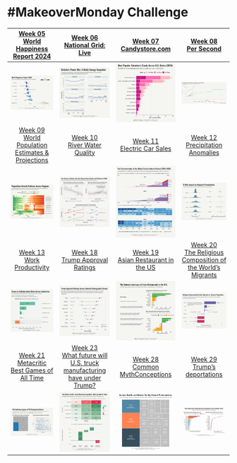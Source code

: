 # #MakeoverMonday Challenge

| [Week 05<br>World Happiness Report 2024](https://github.com/poncest/MakeoverMonday/tree/master/2025/Week_05) | [Week 06<br>National Grid: Live](https://github.com/poncest/MakeoverMonday/tree/master/2025/Week_06) | [Week 07<br> Candystore.com](https://github.com/poncest/MakeoverMonday/tree/master/2025/Week_07) | [Week 08](https://github.com/poncest/MakeoverMonday/tree/master/2025/Week_08)[<br>](https://github.com/poncest/MakeoverMonday/tree/master/2025/Week_07)[Per Second](https://github.com/poncest/MakeoverMonday/tree/master/2025/Week_08) |
|:-----------:|:-----------:|:-----------:|:-----------:|
| ![](Week_05/2025_05.png "week 05") | ![](Week_06/2025_06.png "week 06") | ![](Week_07/2025_07.png "week 07") | ![](Week_08/2025_08.gif "week 08") |
| [Week 09<br>World Population Estimates & Projections](https://github.com/poncest/MakeoverMonday/tree/master/2025/Week_09) | [Week 10<br>River Water Quality](https://github.com/poncest/MakeoverMonday/tree/master/2025/Week_10) | [Week 11<br>Electric Car Sales](https://github.com/poncest/MakeoverMonday/tree/master/2025/Week_11) | [Week 12<br>Precipitation Anomalies](https://github.com/poncest/MakeoverMonday/tree/master/2025/Week_12) |
| ![](Week_09/2025_09.png "week 09") | ![](Week_10/2025_10.png "week 10") | ![](Week_11/2025_11.png "week 11") | ![](Week_12/2025_12.png "week 12") |
| [Week 13<br>Work Productivity](https://github.com/poncest/MakeoverMonday/tree/master/2025/Week_13) | [Week 18<br>Trump Approval Ratings](https://github.com/poncest/MakeoverMonday/tree/master/2025/Week_18) | [Week 19<br>Asian Restaurant in the US](https://github.com/poncest/MakeoverMonday/tree/master/2025/Week_19) | [Week 20<br>The Religious Composition of the World’s Migrants](https://github.com/poncest/MakeoverMonday/tree/master/2025/Week_20) |
| ![](Week_13/2025_13.png "week 13") | ![](Week_18/2025_18.png "week 18") | ![](Week_19/2025_19.png "week 19") | ![]()![](Week_20/2025_20.png "week 20") |
| [Week 21<br>Metacritic Best Games of All Time](https://github.com/poncest/MakeoverMonday/tree/master/2025/Week_21) | [Week 23<br>What future will U.S. truck manufacturing have under Trump?](https://github.com/poncest/MakeoverMonday/tree/master/2025/Week_23) | [Week 28<br>Common MythConceptions](https://github.com/poncest/MakeoverMonday/tree/master/2025/Week_28) | [Week 29<br>Trump’s deportations](https://github.com/poncest/MakeoverMonday/tree/master/2025/Week_29) |
| ![](Week_21/2025_21.png "week 21") | ![](Week_23/2025_23.png "week 23") | ![](Week_28/2025_28.png "week 28") | ![](Week_29/2025_29.png "week 29") |
